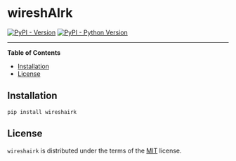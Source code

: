 # wireshAIrk

[![PyPI - Version](https://img.shields.io/pypi/v/wireshairk.svg)](https://pypi.org/project/wireshairk)
[![PyPI - Python Version](https://img.shields.io/pypi/pyversions/wireshairk.svg)](https://pypi.org/project/wireshairk)

-----

**Table of Contents**

- [Installation](#installation)
- [License](#license)

## Installation

```console
pip install wireshairk
```

## License

`wireshairk` is distributed under the terms of the [MIT](https://spdx.org/licenses/MIT.html) license.
